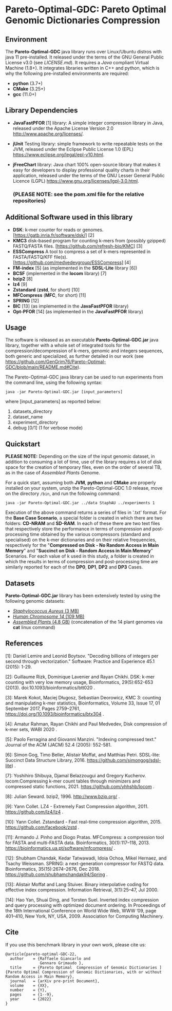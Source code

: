 # Pareto-Optimal-GDC: Pareto Optimal Genomic Dictionaries Compression

## Environment

The **Pareto-Optimal-GDC** java library runs over Linux/Ubuntu distros with java 11 pre-installed. It released under the terms of the GNU General Public License v3.0 (see *LICENSE.md*). It requires a *Java* compliant Virtual Machine (1.8+).  It integrates libraries written in C++ and python, which is why the following pre-installed environments are required: 

- **python** (3.7+)
- **CMake** (3.25+)
- **gcc** (11.0+)


## Library Dependencies

- **JavaFastPFOR** [1] library: A simple integer compression library in Java, released under the Apache License Version 2.0 http://www.apache.org/licenses/.

- **jUnit** Testing library: simple framework to write repeatable tests on the JVM, released under the Eclipse Public License 1.0 (EPL) https://www.eclipse.org/legal/epl-v10.html. 

- **jFreeChart** library: Java chart 100% open-source library that makes it easy for developers to display professional quality charts in their application, released under the terms of the GNU Lesser General Public Licence (LGPL) https://www.gnu.org/licenses/lgpl-3.0.html.

  ### (PLEASE NOTE: see the pom.xml file for the relative repositories)


## Additional Software used in this library

- **DSK**: k-mer counter for reads or genomes. [https://gatb.inria.fr/software/dsk/] [2]
- **KMC3** disk-based program for counting k-mers from (possibly gzipped) FASTQ/FASTA files. [https://github.com/refresh-bio/KMC] [3]
- **ESSCompress** A tool to compress a set of k-mers represented in FASTA/FASTQ/KFF file(s). [https://github.com/medvedevgroup/ESSCompress] [4]
- **FM-index** [5] (as implemented in the **SDSL-Lite** library [6])
- **BCSF** (implemented in the **locom** library) [7]
- **bzip2** [8]
- **lz4** [9]
- **Zstandard** (**zstd**, for short) [10]
- **MFCompress** (**MFC**, for short) [11]
- **SPRING** [12]
- **BIC** [13] (as implemented in the **JavaFastPFOR** library)
- **Opt-PFOR** [14] (as implemented in the **JavaFastPFOR** library)



## Usage

The software is released as an executable **Pareto-Optimal-GDC.jar** java library, together with a whole set of integrated tools for the compression/decompression of k-mers, genomic and integers sequences, both generic and specialized, as further detailed in our work (see https://github.com/GenGrim76/Pareto-Optimal-GDC/blob/main/README.md#Cite). 

The Pareto-Optimal-GDC java library can be used to run experiments from the command line, using the following syntax:


`java -jar Pareto-Optimal-GDC.jar [input_parameters]`

where [input_parameters] as reported below:
1) datasets_directory
2) dataset_name 
3) experiment_directory 
4) debug [0/1] (1 for verbose mode)


## Quickstart

**PLEASE NOTE:** Depending on the size of the input genomic dataset, in addition to consuming a lot of time, use of the library requires a lot of disk space for the creation of temporary files, even on the order of several TB, as in the case of *Assembled Plants* Genome.

For a quick start, assuming both **JVM**, **python** and **CMake** are properly installed on your system, unzip the Pareto-Optimal-GDC 1.0 release, move on the directory `/bin`, and run the following command:

`java -jar Pareto-Optimal-GDC.jar ../data StaphAU ../experiments 1`


Execution of the above command returns a series of files in '.txt' format. For the **Base Case Scenario**, a special folder is created in which there are two folders: **CD-NRAM** and **SD-RAM**. In each of these there are two text files that respectively store the performance in terms of compression and post-processing time obtained by the various compressors (standard and specialised) on the k-mer dictionaries and on their relative frequencies, respectively for the "**Compressed on Disk - No Random Access in Main Memory**" and "**Succinct on Disk - Random Access in Main Memory**" Scenarios. For each value of k used in this study, a folder is created in which the results in terms of compression and post-processing time are similarly reported for each of the **DP0**, **DP1**, **DP2** and **DP3** Cases.



## Datasets

**Pareto-Optimal-GDC.jar** library has been extensively tested by using the following genomic datasets:
- [*Staphylococcus Aureus* (3 MB)](https://www.ncbi.nlm.nih.gov/nuccore/NC_010079.1?report=fasta)
- [*Human Chromosome 14* (109 MB)](https://www.ncbi.nlm.nih.gov/assembly/GCF_000001405.14/)
- [*Assembled Plants* (4.8 GB)](http://afproject.org/media/genome/std/assembled/plants/dataset/assembled-plants.zip) (concatenation of the 14 plant genomes via **cat** linux command)


## References
[1]: Daniel Lemire and Leonid Boytsov. "Decoding billions of integers per second through vectorization." Software: Practice and Experience 45.1 (2015): 1-29.

[2]: Guillaume Rizk, Dominique Lavenier and Rayan Chikhi. DSK: k-mer counting with very low memory usage, Bioinformatics, 29(5):652-653 (2013). doi:10.1093/bioinformatics/btt020 .

[3]:  Marek Kokot, Maciej Długosz, Sebastian Deorowicz, KMC 3: counting and manipulating k-mer statistics, Bioinformatics, Volume 33, Issue 17, 01 September 2017, Pages 2759–2761, https://doi.org/10.1093/bioinformatics/btx304 .

[4]: Amatur Rahman, Rayan Chikhi and Paul Medvedev, Disk compression of k-mer sets, WABI 2020 .

[5]: Paolo Ferragina and Giovanni Manzini. "Indexing compressed text." Journal of the ACM (JACM) 52.4 (2005): 552-581.

[6]: Simon Gog, Timo Beller, Alistair Moffat, and Matthias Petri. SDSL-lite: Succinct Data Structure Library, 2016. https://github.com/simongog/sdsl-lite) .

[7]: Yoshihiro Shibuya, Djamal Belazzougui and Gregory Kucherov. locom:Compressing k-mer count tables through minimizers and compressed static functions, 2021. https://github.com/yhhshb/locom .

[8]: Julian Seward. bzip2, 1996. http://www.bzip.org/ .

[9]: Yann Collet. LZ4 - Extremely Fast Compression algorithm, 2011. https://github.com/lz4/lz4 .

[10]: Yann Collet. Zstandard - Fast real-time compression algorithm, 2015. https://github.com/facebook/zstd .

[11]: Armando J. Pinho and Diogo Pratas. MFCompress: a compression tool for FASTA and multi-FASTA data. Bioinformatics, 30(1):117–118, 2013. https://bioinformatics.ua.pt/software/mfcompress/ .

[12]: Shubham Chandak, Kedar Tatwawadi, Idoia Ochoa, Mikel Hernaez, and Tsachy Weissman. SPRING: a next-generation compressor for FASTQ data. Bioinformatics, 35(15):2674–2676, Dec 2018. https://github.com/shubhamchandak94/Spring .

[13]: Alistair Moffat and Lang Stuiver. Binary interpolative coding for effective index compression. Information Retrieval, 3(1):25–47, Jul 2000. 

[14]: Hao Yan, Shuai Ding, and Torsten Suel. Inverted index compression and query processing with optimized document ordering. In Proceedings of the 18th International Conference on World Wide Web, WWW ’09, page 401–410, New York, NY, USA, 2009. Association for Computing Machinery.

## Cite

If you use this benchmark library in your own work, please cite us:

```
@article{pareto-optimal-GDC-22,
  author    = {Raffaele Giancarlo and
               Gennaro Grimaudo },
  title     = {Pareto Optimal  Compression of Genomic Dictionaries ]{Pareto Optimal Compression of Genomic Dictionaries, with or without Random Access in Main Memory},
  journal   = {arXiv pre-print Document},
  volume    = {XX},
  number    = {Y},
  pages     = {1--9},
  year      = {2022}
}
